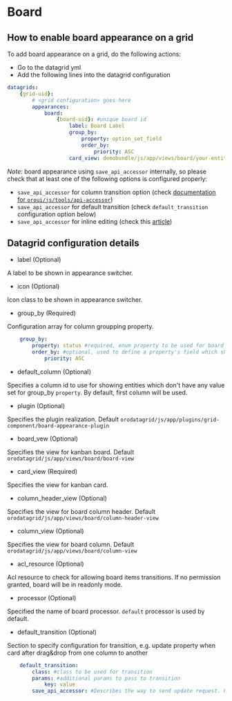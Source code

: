 # Board
## How to enable board appearance on a grid
To add board appearance on a grid, do the following actions:

- Go to the datagrid yml
- Add the following lines into the datagrid configuration
``` yml
datagrids:
    {grid-uid}:
        # <grid configuration> goes here
        appearances:
            board:
                {board-uid}: #unique board id
                    label: Board Label
                    group_by:
                        property: option_set_field
                        order_by:
                            priority: ASC
                    card_view: demobundle/js/app/views/board/your-entity-card-view
```

*Note:* board appearance using `save_api_accessor` internally, so please check that at least one of the following options is configured properly:
 * `save_api_accessor` for column transition option (check [documentation for `oroui/js/tools/api-accessor`](../../../../../UIBundle/Resources/doc/reference/client-side/api-accessor.md))
 * `save_api_accessor` for default transition (check `default_transition` configuration option below)
 * `save_api_accessor` for inline editing (check this [article](./inline_editing.md#sample-usage-of-the-save_api_accessor-with-full-options-provided))

## Datagrid configuration details

 - label (Optional)

 A label to be shown in appearance switcher.

 - icon (Optional)

 Icon class to be shown in appearance switcher.

 - group_by (Required)

 Configuration array for column groupping property.
``` yml
    group_by:
        property: status #required, enum property to be used for board columns
        order_by: #optional, used to define a property's field which should be used for columns sort order.
            priority: ASC
```

 - default_column (Optional)

 Specifies a column id to use for showing entities which don't have any value set for group_by `property`. By default, first column will be used.

 - plugin (Optional)

 Specifies the plugin realization. Default `orodatagrid/js/app/plugins/grid-component/board-appearance-plugin`

 - board_vew (Optional)

 Specifies the view for kanban board. Default `orodatagrid/js/app/views/board/board-view`

 - card_view (Required)

 Specifies the view for kanban card.

 - column_header_view (Optional)

 Specifies the view for board column header. Default `orodatagrid/js/app/views/board/column-header-view`

 - column_view (Optional)

 Specifies the view for board column. Default `orodatagrid/js/app/views/board/column-view`

- acl_resource (Optional)

 Acl resource to check for allowing board items transitions. If no permission granted, board will be in readonly mode.

- processor (Optional)

 Specified the name of board processor. `default` processor is used by default.

- default_transition (Optional)

 Section to specify configuration for transition, e.g. update property when card after drag&drop from one column to another

``` yml
    default_transition:
        class: #class to be used for transition
        params: #additional params to pass to transition
            key: value
        save_api_accessor: #Describes the way to send update request. Please see [documentation for `oroui/js/tools/api-accessor`](../../../../../UIBundle/Resources/doc/reference/client-side/api-accessor.md)

```







